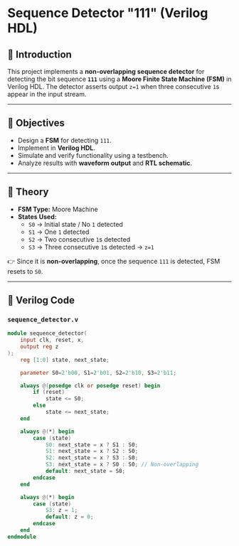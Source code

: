 # Sequence Detector "111" (Verilog HDL)

## 📌 Introduction  
This project implements a **non-overlapping sequence detector** for detecting the bit sequence **`111`** using a **Moore Finite State Machine (FSM)** in Verilog HDL. The detector asserts output `z=1` when three consecutive `1`s appear in the input stream.

---

## 🎯 Objectives  
- Design a **FSM** for detecting `111`.  
- Implement in **Verilog HDL**.  
- Simulate and verify functionality using a testbench.  
- Analyze results with **waveform output** and **RTL schematic**.  

---

## 📖 Theory  
- **FSM Type:** Moore Machine  
- **States Used:**  
  - `S0` → Initial state / No `1` detected  
  - `S1` → One `1` detected  
  - `S2` → Two consecutive `1`s detected  
  - `S3` → Three consecutive `1`s detected → `z=1`  

👉 Since it is **non-overlapping**, once the sequence `111` is detected, FSM resets to `S0`.

---

## 📝 Verilog Code  

### `sequence_detector.v`
```verilog
module sequence_detector(
    input clk, reset, x,
    output reg z
);
    reg [1:0] state, next_state;

    parameter S0=2'b00, S1=2'b01, S2=2'b10, S3=2'b11;

    always @(posedge clk or posedge reset) begin
        if (reset)
            state <= S0;
        else
            state <= next_state;
    end

    always @(*) begin
        case (state)
            S0: next_state = x ? S1 : S0;
            S1: next_state = x ? S2 : S0;
            S2: next_state = x ? S3 : S0;
            S3: next_state = x ? S0 : S0; // Non-overlapping
            default: next_state = S0;
        endcase
    end

    always @(*) begin
        case (state)
            S3: z = 1;
            default: z = 0;
        endcase
    end
endmodule
